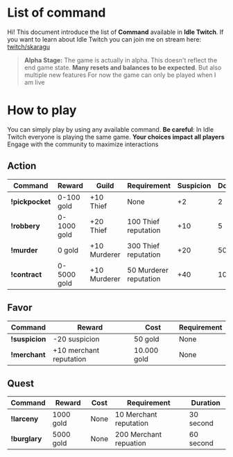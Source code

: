 # List of command

Hi! This document introduce the list of  **Command** available in **Idle Twitch**. If you want to learn about Idle Twitch you can join me on stream here: [twitch/skaragu](https://www.twitch.tv/skaragu)
> **Alpha Stage:** The game is actually in alpha. This doesn't reflect the end game state.
> **Many resets and balances to be expected**. But also multiple new features
> For now the game can only be played when I am live

# How to play
You can simply play by using any available command.
**Be careful**: In Idle Twitch everyone is playing the same game. 
**Your choices impact all players**
Engage with the community to maximize interactions

## Action

| Command|Reward|Guild|Requirement|Suspicion|Dodge|
|-------|--------|------|-----|-------|-----------|
|**!pickpocket**|        0-100 gold     | +10 Thief   |     None   | +2 | 2 |
|**!robbery**         |0-1000 gold    |+20 Thief    |    100 Thief reputation  | +10 | 5 |
|**!murder**          | 0 gold         |+10 Murderer   | 300 Thief reputation | +20 | 50 |
|**!contract**          |0-5000 gold   | +10 Murderer| 50 Murderer reputation | +40 | 10 |

## Favor
|       Command         |            Reward              | Cost  | Requirement                         |
|----------------|-------------------------------|-----------------------------|-----------------------------|
|**!suspicion**| -20 suspicion          | 50 gold         | None |
|**!merchant**| +10 merchant reputation         | 10.000 gold         | None |

## Quest
|       Command    |   Reward  | Cost  | Requirement   | Duration
|----------------|-------------------------------|-----------------------------|----------|-------|
|**!larceny**| 1000 gold         | None         | 10 Merchant reputation| 30 second
|**!burglary**| 5000 gold         | None         | 200 Merchant repuation | 60 second

